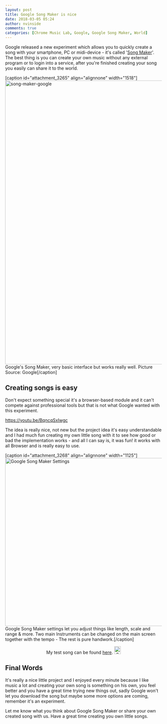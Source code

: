 ```yaml
---
layout: post
title: Google Song Maker is nice
date: 2018-03-05 05:24
author: nvinside
comments: true
categories: [Chrome Music Lab, Google, Google Song Maker, World]
---
```

Google released a new experiment which allows you to quickly create a song with your smartphone, PC or midi-device - it's called '<a href="https://musiclab.chromeexperiments.com/Song-Maker/" target="_blank" rel="noopener">Song Maker</a>'. The best thing is you can create your own music without any external program or to login into a service, after you're finished creating your song you easily can share it to the world.

[caption id="attachment_3265" align="alignnone" width="1518"]<img class="alignnone size-full wp-image-3265" src="https://chefkochblog.files.wordpress.com/2018/03/song-maker-google.jpg" alt="song-maker-google" width="1518" height="912" /> Google's Song Maker, very basic interface but works really well. Picture Source: Google[/caption]

<!--more-->

<h2>Creating songs is easy</h2>

Don't expect something special it's a browser-based module and it can't compete against professional tools but that is not what Google wanted with this experiment.

https://youtu.be/BqncqSxIwgc

The idea is really nice, not new but the project idea it's easy understandable and I had much fun creating my own little song with it to see how good or bad the implementation works - and all I can say is, it was fun! it works with all Browser and is really easy to use.

[caption id="attachment_3268" align="alignnone" width="1125"]<img class="alignnone size-full wp-image-3268" src="https://chefkochblog.files.wordpress.com/2018/03/google-song-maker-settings.png" alt="Google Song Maker Settings" width="1125" height="540" /> Google Song Maker settings let you adjust things like length, scale and range &amp; more. Two main Instruments can be changed on the main screen together with the tempo - The rest is pure handwork.[/caption]

<p style="text-align:center;">My test song can be found <a href="https://goo.gl/x7T3T7" target="_blank" rel="noopener">here</a>. <img class="alignnone size-full wp-image-3241" src="https://chefkochblog.files.wordpress.com/2018/03/6huipba.gif" alt="6HUIPBa" width="21" height="25" /></p>

<h2>Final Words</h2>

It's really a nice little project and I enjoyed every minute because I like music a lot and creating your own song is something on his own, you feel better and you have a great time trying new things out, sadly Google won't let you download the song but maybe some more options are coming, remember it's an experiment.

Let me know what you think about Google Song Maker or share your own created song with us. Have a great time creating you own little songs.

&nbsp;
